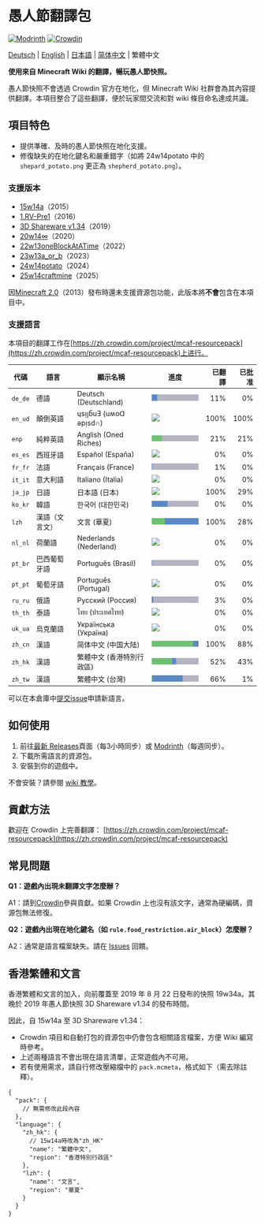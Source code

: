 # 愚人節翻譯包

[![Modrinth](https://img.shields.io/modrinth/dt/april-fools-translation?label=Modrinth&color=darkgreen&labelColor=black&logo=modrinth)](https://modrinth.com/mod/april-fools-translation)
[![Crowdin](https://badges.crowdin.net/mcaf-resourcepack/localized.svg)](https://crowdin.com/project/mcaf-resourcepack)

[Deutsch](README.de.md) | [English](README.md) | [日本語](README.ja.md) | [简体中文](README.zh-hans.md) | 繁體中文

**使用來自 Minecraft Wiki 的翻譯，暢玩愚人節快照。**

愚人節快照不會透過 Crowdin 官方在地化，但 Minecraft Wiki 社群會為其內容提供翻譯。本項目整合了這些翻譯，便於玩家間交流和對 wiki 條目命名達成共識。

## 項目特色

- 提供準確、及時的愚人節快照在地化支援。
- 修復缺失的在地化鍵名和嚴重錯字（如將 24w14potato 中的 `shepard_potato.png` 更正為 `shepherd_potato.png`）。

### 支援版本

- [15w14a](https://zh.minecraft.wiki/w/15w14a)（2015）
- [1.RV-Pre1](https://zh.minecraft.wiki/w/Java版1.RV-Pre1)（2016）
- [3D Shareware v1.34](https://zh.minecraft.wiki/w/Java版3D_Shareware_v1.34)（2019）
- [20w14∞](https://zh.minecraft.wiki/w/20w14infinite)（2020）
- [22w13oneBlockAtATime](https://zh.minecraft.wiki/w/22w13oneBlockAtATime)（2022）
- [23w13a_or_b](https://zh.minecraft.wiki/w/23w13a_or_b)（2023）
- [24w14potato](https://zh.minecraft.wiki/w/24w14potato)（2024）
- [25w14craftmine](https://zh.minecraft.wiki/w/25w14craftmine)（2025）

因[Minecraft 2.0](https://zh.minecraft.wiki/w/Java版2.0)（2013）發布時還未支援資源包功能，此版本將**不會**包含在本項目中。

### 支援語言

本項目的翻譯工作在[https://zh.crowdin.com/project/mcaf-resourcepack](https://zh.crowdin.com/project/mcaf-resourcepack)上进行。

| 代碼 | 語言 | 顯示名稱 | 進度 | 已翻譯 | 已批准 |
| --- | --- | --- | --- | ---: | ---: |
| `de_de` | 德語 | Deutsch (Deutschland) | <img src="badges/de_de.png"> | 11% | 0% |
| `en_ud` | 顛倒英語 | ɥsᴉꞁᵷuƎ (uʍoᗡ ǝpᴉsd∩) | <img src="badges/en_ud.png"> | 100% | 100% |
| `enp` | 純粹英語 | Anglish (Oned Riches) | <img src="badges/enp.png"> | 21% | 21% |
| `es_es` | 西班牙語 | Español (España) | <img src="badges/es_es.png"> | 0% | 0% |
| `fr_fr` | 法語 | Français (France) | <img src="badges/fr_fr.png"> | 1% | 0% |
| `it_it` | 意大利語 | Italiano (Italia) | <img src="badges/it_it.png"> | 0% | 0% |
| `ja_jp` | 日語 | 日本語 (日本) | <img src="badges/ja_jp.png"> | 100% | 29% |
| `ko_kr` | 韓語 | 한국어 (대한민국)| <img src="badges/ko_kr.png"> | 0% | 0% |
| `lzh` | 漢語（文言文） | 文言 (華夏)| <img src="badges/lzh.png"> | 100% | 28% |
| `nl_nl` | 荷蘭語 | Nederlands (Nederland) | <img src="badges/nl_nl.png"> | 0% | 0% |
| `pt_br` | 巴西葡萄牙語 | Português (Brasil) | <img src="badges/pt_br.png"> | 0% | 0% |
| `pt_pt` | 葡萄牙語 | Português (Portugal) | <img src="badges/pt_pt.png"> | 0% | 0% |
| `ru_ru` | 俄語 | Русский (Россия) | <img src="badges/ru_ru.png"> | 3% | 0% |
| `th_th` | 泰語 | ไทย (ประเทศไทย) | <img src="badges/th_th.png"> | 0% | 0% |
| `uk_ua` | 烏克蘭語 | Українська (Україна) | <img src="badges/uk_ua.png"> | 0% | 0% |
| `zh_cn` | 漢語 | 简体中文 (中国大陆) | <img src="badges/zh_cn.png"> | 100% | 88% |
| `zh_hk` | 漢語 | 繁體中文 (香港特別行政區) | <img src="badges/zh_hk.png"> | 52% | 43% |
| `zh_tw` | 漢語 | 繁體中文 (台灣) | <img src="badges/zh_tw.png"> | 66% | 1% |

可以在本倉庫中[提交issue](https://github.com/mc-wiki/mcaf-resourcepack/issues)申請新語言。

## 如何使用

1. 前往[最新 Releases](https://github.com/mc-wiki/mcaf-resourcepack/releases/latest)頁面（每3小時同步）或 [Modrinth](https://modrinth.com/resourcepack/april-fools-translation)（每週同步）。
2. 下載所需語言的資源包。
3. 安裝到你的遊戲中。

不會安裝？請參閱 [wiki 教學](https://zh.minecraft.wiki/w/Tutorial:加载资源包)。

## 貢獻方法

歡迎在 Crowdin 上完善翻譯：
[https://zh.crowdin.com/project/mcaf-resourcepack](https://zh.crowdin.com/project/mcaf-resourcepack)

## 常見問題

**Q1：遊戲內出現未翻譯文字怎麼辦？**

A1：請到[Crowdin](#貢獻方法)參與貢獻。如果 Crowdin 上也沒有該文字，通常為硬編碼，資源包無法修復。

**Q2：遊戲內出現在地化鍵名（如 `rule.food_restriction.air_block`）怎麼辦？**

A2：通常是語言檔案缺失。請在 [Issues](https://github.com/mc-wiki/mcaf-resourcepack/issues) 回饋。

<!-- The following content is specifically provided for zh_hk and lzh players, and can be omitted.-->

## 香港繁體和文言

香港繁體和文言的加入，向前覆蓋至 2019 年 8 月 22 日發布的快照 19w34a。其晚於 2019 年愚人節快照 3D Shareware v1.34 的發布時間。

因此，自 15w14a 至 3D Shareware v1.34：

- Crowdin 項目和自動打包的資源包中仍會包含相關語言檔案，方便 Wiki 編寫時參考。
- 上述兩種語言不會出現在語言清單，正常遊戲內不可用。
- 若有使用需求，請自行修改壓縮檔中的 `pack.mcmeta`，格式如下（需去除註釋）。

```jsonc
{
  "pack": {
    // 無需修改此段內容
  },
  "language": {
    "zh_hk": {
      // 15w14a時改為"zh_HK"
      "name": "繁體中文",
      "region": "香港特別行政區"
    },
    "lzh": {
      "name": "文言",
      "region": "華夏"
    }
  }
}
```
